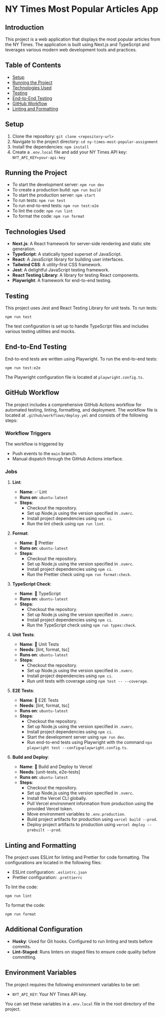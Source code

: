 # NY Times Most Popular Articles App

## Introduction

This project is a web application that displays the most popular articles from the NY Times. The application is built using Next.js and TypeScript and leverages various modern web development tools and practices.

## Table of Contents

- [Setup](#setup)
- [Running the Project](#running-the-project)
- [Technologies Used](#technologies-used)
- [Testing](#testing)
- [End-to-End Testing](#end-to-end-testing)
- [GitHub Workflow](#github-workflow)
- [Linting and Formatting](#linting-and-formatting)

## Setup

1. Clone the repository:
   `git clone <repository-url>`
2. Navigate to the project directory:
   `cd ny-times-most-popular-assignment`
3. Install the dependencies:
   `npm install`
4. Create a `.env.local` file and add your NY Times API key:
   `NYT_API_KEY=your-api-key`

## Running the Project

- To start the development server:
  `npm run dev`
- To create a production build:
  `npm run build`
- To start the production server:
  `npm start`
- To run tests:
  `npm run test`
- To run end-to-end tests:
  `npm run test:e2e`
- To lint the code:
  `npm run lint`
- To format the code:
  `npm run format`

## Technologies Used

- **Next.js**: A React framework for server-side rendering and static site generation.
- **TypeScript**: A statically typed superset of JavaScript.
- **React**: A JavaScript library for building user interfaces.
- **Tailwind CSS**: A utility-first CSS framework.
- **Jest**: A delightful JavaScript testing framework.
- **React Testing Library**: A library for testing React components.
- **Playwright**: A framework for end-to-end testing.

## Testing

This project uses Jest and React Testing Library for unit tests. To run tests:

`npm run test`

The test configuration is set up to handle TypeScript files and includes various testing utilities and mocks.

## End-to-End Testing

End-to-end tests are written using Playwright. To run the end-to-end tests:

`npm run test:e2e`

The Playwright configuration file is located at `playwright.config.ts`.

## GitHub Workflow

The project includes a comprehensive GitHub Actions workflow for automated testing, linting, formatting, and deployment. The workflow file is located at `.github/workflows/deploy.yml` and consists of the following steps:

### Workflow Triggers

The workflow is triggered by

- Push events to the `main` branch.
- Manual dispatch through the GitHub Actions interface.

### Jobs

1. **Lint**:

   - **Name**: ✅ Lint
   - **Runs on**: `ubuntu-latest`
   - **Steps**:
     - Checkout the repository.
     - Set up Node.js using the version specified in `.nvmrc`.
     - Install project dependencies using `npm ci`.
     - Run the lint check using `npm run lint`.

2. **Format**:

   - **Name**: 💅 Prettier
   - **Runs on**: `ubuntu-latest`
   - **Steps**:
     - Checkout the repository.
     - Set up Node.js using the version specified in `.nvmrc`.
     - Install project dependencies using `npm ci`.
     - Run the Prettier check using `npm run format:check`.

3. **TypeScript Check**:

   - **Name**: 📘 TypeScript
   - **Runs on**: `ubuntu-latest`
   - **Steps**:
     - Checkout the repository.
     - Set up Node.js using the version specified in `.nvmrc`.
     - Install project dependencies using `npm ci`.
     - Run the TypeScript check using `npm run types:check`.

4. **Unit Tests**:

   - **Name**: 🧪 Unit Tests
   - **Needs**: [lint, format, tsc]
   - **Runs on**: `ubuntu-latest`
   - **Steps**:
     - Checkout the repository.
     - Set up Node.js using the version specified in `.nvmrc`.
     - Install project dependencies using `npm ci`.
     - Run unit tests with coverage using `npm test -- --coverage`.

5. **E2E Tests**:

   - **Name**: 🧪 E2E Tests
   - **Needs**: [lint, format, tsc]
   - **Runs on**: `ubuntu-latest`
   - **Steps**:
     - Checkout the repository.
     - Set up Node.js using the version specified in `.nvmrc`.
     - Install project dependencies using `npm ci`.
     - Start the development server using `npm run dev`.
     - Run end-to-end tests using Playwright with the command `npx playwright test --config=playwright.config.ts`.

6. **Build and Deploy**:
   - **Name**: 🚀 Build and Deploy to Vercel
   - **Needs**: [unit-tests, e2e-tests]
   - **Runs on**: `ubuntu-latest`
   - **Steps**:
     - Checkout the repository.
     - Set up Node.js using the version specified in `.nvmrc`.
     - Install the Vercel CLI globally.
     - Pull Vercel environment information from production using the provided Vercel token.
     - Move environment variables to `.env.production`.
     - Build project artifacts for production using `vercel build --prod`.
     - Deploy project artifacts to production using `vercel deploy --prebuilt --prod`.

## Linting and Formatting

The project uses ESLint for linting and Prettier for code formatting. The configurations are located in the following files:

- ESLint configuration: `.eslintrc.json`
- Prettier configuration: `.prettierrc`

To lint the code:

`npm run lint`

To format the code:

`npm run format`

## Additional Configuration

- **Husky**: Used for Git hooks. Configured to run linting and tests before commits.
- **Lint-Staged**: Runs linters on staged files to ensure code quality before committing.

## Environment Variables

The project requires the following environment variables to be set:

- `NYT_API_KEY`: Your NY Times API key.

You can set these variables in a `.env.local` file in the root directory of the project.
